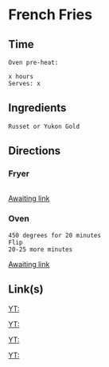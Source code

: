 # French Fries

## Time 
```
Oven pre-heat: 

x hours
Serves: x
```

## Ingredients
```
Russet or Yukon Gold

```


## Directions

### Fryer
```

```
[Awaiting link](url)

### Oven
```
450 degrees for 20 minutes
Flip
20-25 more minutes
```
[Awaiting link](url)


## Link(s)
[YT: ](https://www.youtube.com/watch?v=MvnYBCDaEKU)

[YT: ](https://www.youtube.com/watch?v=I-mWa_GqIEg)

[YT: ](https://www.youtube.com/watch?v=OvAU4UEfpY8)

[YT: ](https://www.youtube.com/watch?v=E7Ap-g2j6T0)
